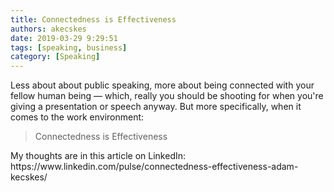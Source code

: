 ```yaml
---
title: Connectedness is Effectiveness
authors: akecskes
date: 2019-03-29 9:29:51
tags: [speaking, business]
category: [Speaking]
---
```


<p>Less about about public speaking, more about being connected with your fellow human being &mdash; which, really you should be shooting for when you're giving a presentation or speech anyway. But more specifically, when it comes to the work environment:</p>
<blockquote class="inlinequote">
<p>Connectedness is Effectiveness</p>
</blockquote>
<p>My thoughts are in this article on LinkedIn: https://www.linkedin.com/pulse/connectedness-effectiveness-adam-kecskes/</p>